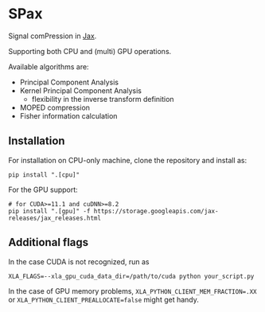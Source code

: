 # SPax
Signal comPression in [Jax](https://github.com/google/jax). 

Supporting both CPU and (multi) GPU operations.

Available algorithms are:
- Principal Component Analysis
- Kernel Principal Component Analysis
  - flexibility in the inverse transform definition
- MOPED compression
- Fisher information calculation

## Installation
For installation on CPU-only machine, clone the repository and install as:
```
pip install ".[cpu]"
```
For the GPU support:
```
# for CUDA>=11.1 and cuDNN>=8.2
pip install ".[gpu]" -f https://storage.googleapis.com/jax-releases/jax_releases.html 
```

## Additional flags
In the case CUDA is not recognized, run as
```
XLA_FLAGS=--xla_gpu_cuda_data_dir=/path/to/cuda python your_script.py
```

In the case of GPU memory problems, `XLA_PYTHON_CLIENT_MEM_FRACTION=.XX` or `XLA_PYTHON_CLIENT_PREALLOCATE=false` might get handy.
